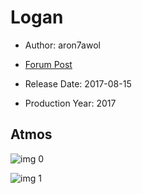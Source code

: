 # Logan

* Author: aron7awol

* [Forum Post](https://www.avsforum.com/threads/bass-eq-for-filtered-movies.2995212/post-57134220)

* Release Date: 2017-08-15
* Production Year: 2017

## Atmos

![img 0](https://i.imgur.com/MISbJvD.jpg)

![img 1](https://i.imgur.com/0UOSB70.jpg)

